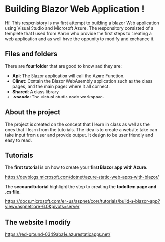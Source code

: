 # Building Blazor Web Application !

Hi! This responistory  is my first attempt to building a blazor Web application using Visual Studio and Microsoft Azure.  The responsitory consisted of a templete that I used from Aaron who provide the first steps to creating a web application and as well have the oppunity to modify and enchance it.  


## Files and folders

There are **four folder** that are good to know and they are: 

- **Api**: The Blazor application will call the Azure Function. 
- **Clinet**: Contain the Blazor WebAsembly application such as the class pages, and the main pages where it all connect.
- **Shared**: A class library
- **.vscode**: The vistual studio code workspace.

## About the project
The project is created on the concept that I learn in class as well as the ones that I learn from the tutorials.  The idea is to create a website take can take input from user and provide output.  It design to be user friendly and easy to read. 

## Tutorials
The **first tutorial** is on how to create your **first Blazor app with Azure**.

https://devblogs.microsoft.com/dotnet/azure-static-web-apps-with-blazor/

The **secound tutorial** highlight the step to creating the **todoItem page and .cs file**.

https://docs.microsoft.com/en-us/aspnet/core/tutorials/build-a-blazor-app?view=aspnetcore-6.0&pivots=server

## The website I modify
https://red-ground-0349aba1e.azurestaticapps.net/
